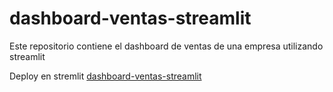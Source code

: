 # dashboard-ventas-streamlit
Este repositorio contiene el dashboard de ventas de una empresa utilizando streamlit

Deploy en stremlit [dashboard-ventas-streamlit](https://dashboard-ventas-app-cseyvujlbzthbqjl4f64f8.streamlit.app/)
